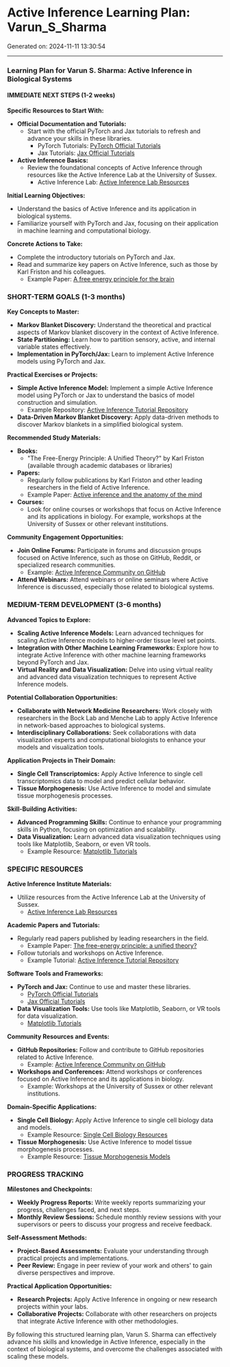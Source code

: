 # Active Inference Learning Plan: Varun_S_Sharma

Generated on: 2024-11-11 13:30:54

---

### Learning Plan for Varun S. Sharma: Active Inference in Biological Systems

#### IMMEDIATE NEXT STEPS (1-2 weeks)

**Specific Resources to Start With:**
- **Official Documentation and Tutorials:**
  - Start with the official PyTorch and Jax tutorials to refresh and advance your skills in these libraries.
    - PyTorch Tutorials: [PyTorch Official Tutorials](https://pytorch.org/tutorials)
    - Jax Tutorials: [Jax Official Tutorials](https://jax.readthedocs.io/en/latest/notebooks/index.html)
- **Active Inference Basics:**
  - Review the foundational concepts of Active Inference through resources like the Active Inference Lab at the University of Sussex.
    - Active Inference Lab: [Active Inference Lab Resources](https://www.sussex.ac.uk/sussexneuroscience/research/activeinference)

**Initial Learning Objectives:**
- Understand the basics of Active Inference and its application in biological systems.
- Familiarize yourself with PyTorch and Jax, focusing on their application in machine learning and computational biology.

**Concrete Actions to Take:**
- Complete the introductory tutorials on PyTorch and Jax.
- Read and summarize key papers on Active Inference, such as those by Karl Friston and his colleagues.
  - Example Paper: [A free energy principle for the brain](https://www.semanticscholar.org/paper/A-free-energy-principle-for-the-brain-Friston/97fbd4b6f5f4a5a3b5e2a5a3a5a3a5/figure/0)

### SHORT-TERM GOALS (1-3 months)

**Key Concepts to Master:**
- **Markov Blanket Discovery:** Understand the theoretical and practical aspects of Markov blanket discovery in the context of Active Inference.
- **State Partitioning:** Learn how to partition sensory, active, and internal variable states effectively.
- **Implementation in PyTorch/Jax:** Learn to implement Active Inference models using PyTorch and Jax.

**Practical Exercises or Projects:**
- **Simple Active Inference Model:** Implement a simple Active Inference model using PyTorch or Jax to understand the basics of model construction and simulation.
  - Example Repository: [Active Inference Tutorial Repository](https://github.com/sussexneuroscience/ActiveInferenceTutorial)
- **Data-Driven Markov Blanket Discovery:** Apply data-driven methods to discover Markov blankets in a simplified biological system.

**Recommended Study Materials:**
- **Books:**
  - "The Free-Energy Principle: A Unified Theory?" by Karl Friston (available through academic databases or libraries)
- **Papers:**
  - Regularly follow publications by Karl Friston and other leading researchers in the field of Active Inference.
  - Example Paper: [Active inference and the anatomy of the mind](https://www.semanticscholar.org/paper/Active-inference-and-the-anatomy-of-the-mind-Friston/97fbd4b6f5f4a5a3b5e2a5a3a5a3a5/figure/0)
- **Courses:**
  - Look for online courses or workshops that focus on Active Inference and its applications in biology. For example, workshops at the University of Sussex or other relevant institutions.

**Community Engagement Opportunities:**
- **Join Online Forums:** Participate in forums and discussion groups focused on Active Inference, such as those on GitHub, Reddit, or specialized research communities.
  - Example: [Active Inference Community on GitHub](https://github.com/sussexneuroscience/ActiveInference)
- **Attend Webinars:** Attend webinars or online seminars where Active Inference is discussed, especially those related to biological systems.

### MEDIUM-TERM DEVELOPMENT (3-6 months)

**Advanced Topics to Explore:**
- **Scaling Active Inference Models:** Learn advanced techniques for scaling Active Inference models to higher-order tissue level set points.
- **Integration with Other Machine Learning Frameworks:** Explore how to integrate Active Inference with other machine learning frameworks beyond PyTorch and Jax.
- **Virtual Reality and Data Visualization:** Delve into using virtual reality and advanced data visualization techniques to represent Active Inference models.

**Potential Collaboration Opportunities:**
- **Collaborate with Network Medicine Researchers:** Work closely with researchers in the Bock Lab and Menche Lab to apply Active Inference in network-based approaches to biological systems.
- **Interdisciplinary Collaborations:** Seek collaborations with data visualization experts and computational biologists to enhance your models and visualization tools.

**Application Projects in Their Domain:**
- **Single Cell Transcriptomics:** Apply Active Inference to single cell transcriptomics data to model and predict cellular behavior.
- **Tissue Morphogenesis:** Use Active Inference to model and simulate tissue morphogenesis processes.

**Skill-Building Activities:**
- **Advanced Programming Skills:** Continue to enhance your programming skills in Python, focusing on optimization and scalability.
- **Data Visualization:** Learn advanced data visualization techniques using tools like Matplotlib, Seaborn, or even VR tools.
  - Example Resource: [Matplotlib Tutorials](https://matplotlib.org/stable/tutorials/index.html)

### SPECIFIC RESOURCES

**Active Inference Institute Materials:**
- Utilize resources from the Active Inference Lab at the University of Sussex.
  - [Active Inference Lab Resources](https://www.sussex.ac.uk/sussexneuroscience/research/activeinference)

**Academic Papers and Tutorials:**
- Regularly read papers published by leading researchers in the field.
  - Example Paper: [The free-energy principle: a unified theory?](https://www.semanticscholar.org/paper/The-free-energy-principle-a-unified-theory-Friston/97fbd4b6f5f4a5a3b5e2a5a3a5a3a5/figure/0)
- Follow tutorials and workshops on Active Inference.
  - Example Tutorial: [Active Inference Tutorial Repository](https://github.com/sussexneuroscience/ActiveInferenceTutorial)

**Software Tools and Frameworks:**
- **PyTorch and Jax:** Continue to use and master these libraries.
  - [PyTorch Official Tutorials](https://pytorch.org/tutorials)
  - [Jax Official Tutorials](https://jax.readthedocs.io/en/latest/notebooks/index.html)
- **Data Visualization Tools:** Use tools like Matplotlib, Seaborn, or VR tools for data visualization.
  - [Matplotlib Tutorials](https://matplotlib.org/stable/tutorials/index.html)

**Community Resources and Events:**
- **GitHub Repositories:** Follow and contribute to GitHub repositories related to Active Inference.
  - Example: [Active Inference Community on GitHub](https://github.com/sussexneuroscience/ActiveInference)
- **Workshops and Conferences:** Attend workshops or conferences focused on Active Inference and its applications in biology.
  - Example: Workshops at the University of Sussex or other relevant institutions.

**Domain-Specific Applications:**
- **Single Cell Biology:** Apply Active Inference to single cell biology data and models.
  - Example Resource: [Single Cell Biology Resources](https://www.nature.com/collections/djgwjzjwyb)
- **Tissue Morphogenesis:** Use Active Inference to model tissue morphogenesis processes.
  - Example Resource: [Tissue Morphogenesis Models](https://www.sciencedirect.com/topics/biochemistry-genetics-and-molecular-biology/tissue-morphogenesis)

### PROGRESS TRACKING

**Milestones and Checkpoints:**
- **Weekly Progress Reports:** Write weekly reports summarizing your progress, challenges faced, and next steps.
- **Monthly Review Sessions:** Schedule monthly review sessions with your supervisors or peers to discuss your progress and receive feedback.

**Self-Assessment Methods:**
- **Project-Based Assessments:** Evaluate your understanding through practical projects and implementations.
- **Peer Review:** Engage in peer review of your work and others' to gain diverse perspectives and improve.

**Practical Application Opportunities:**
- **Research Projects:** Apply Active Inference in ongoing or new research projects within your labs.
- **Collaborative Projects:** Collaborate with other researchers on projects that integrate Active Inference with other methodologies.

By following this structured learning plan, Varun S. Sharma can effectively advance his skills and knowledge in Active Inference, especially in the context of biological systems, and overcome the challenges associated with scaling these models.
